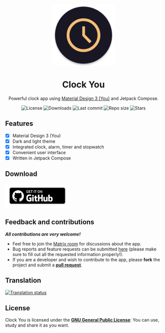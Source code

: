 <!-- ---------- Header ---------- -->
<div align="center">
  <img width="200" height="200" src="app/src/main/res/mipmap-xxxhdpi/ic_launcher_round.png">
  <h1>Clock You</h1>
<p>Powerful clock app using <a href="https://m3.material.io/">Material Design 3 (You)</a> and Jetpack Compose.</p>

<!-- ---------- Badges ---------- -->
  <div align="center">
    <img alt="License" src="https://img.shields.io/github/license/Bnyro/ClockYou?color=c3e7ff&style=flat-square">
    <img alt="Downloads" src="https://img.shields.io/github/downloads/Bnyro/ClockYou/total.svg?color=c3e7ff&style=flat-square">
    <img alt="Last commit" src="https://img.shields.io/github/last-commit/Bnyro/ClockYou?color=c3e7ff&style=flat-square">
    <img alt="Repo size" src="https://img.shields.io/github/repo-size/Bnyro/ClockYou?color=c3e7ff&style=flat-square">
    <img alt="Stars" src="https://img.shields.io/github/stars/Bnyro/ClockYou?color=c3e7ff&style=flat-square">
    <br>
</div>
</div>

<!-- ---------- Description ---------- -->
## Features

- [x] Material Design 3 (You)
- [x] Dark and light theme
- [X] Integrated clock, alarm, timer and stopwatch
- [X] Convenient user interface
- [X] Written in Jetpack Compose 

<!-- ---------- Download ---------- -->
## Download

[<img src="ghbadge.png" alt="Get it on GitHub" height="80">](https://github.com/bnyro/clockyou/releases)

<!-- ---------- Contribution ---------- -->
## Feedback and contributions
***All contributions are very welcome!***

* Feel free to join the [Matrix room](https://matrix.to/#/#you-apps:matrix.org) for discussions about the app.
* Bug reports and feature requests can be submitted [here](https://github.com/Bnyro/ClockYou/issues) (please make sure to fill out all the requested information properly!).
* If you are a developer and wish to contribute to the app, please **fork** the project and submit a [**pull request**](https://help.github.com/articles/about-pull-requests/).

## Translation
<a href="https://hosted.weblate.org/projects/you-apps/clock-you/">
<img src="https://hosted.weblate.org/widgets/you-apps/-/clock-you/287x66-grey.png" alt="Translation status" />
</a>

## License

Clock You is licensed under the [**GNU General Public License**](https://www.gnu.org/licenses/gpl.html): You can use, study and share it as you want.
